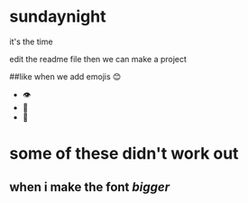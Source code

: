 # sundaynight
it's the time

edit the readme file
then we can make a project

##like when we add emojis :blush: 
* :eye:
* :nose:
* :turtle:


# some of these didn't work out #
## when i make the font _bigger_ ##

